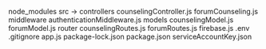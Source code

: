 node_modules
src ->  controllers
            counselingController.js
            forumCounseling.js
        middleware
            authenticationMiddleware.js
        models
            counselingModel.js
            forumModel.js
        router
            counselingRoutes.js
            forumRoutes.js
    firebase.js
.env
.gitignore
app.js
package-lock.json
package.json
serviceAccountKey.json